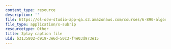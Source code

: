 ```yaml
---
content_type: resource
description: ''
file: https://ol-ocw-studio-app-qa.s3.amazonaws.com/courses/6-890-algorithmic-lower-bounds-fun-with-hardness-proofs-fall-2014/b3135802d9193e6d50c3f4e03d973e15_LHBc2mE71yc.srt
file_type: application/x-subrip
resourcetype: Other
title: 3play caption file
uid: b3135802-d919-3e6d-50c3-f4e03d973e15
---
```


